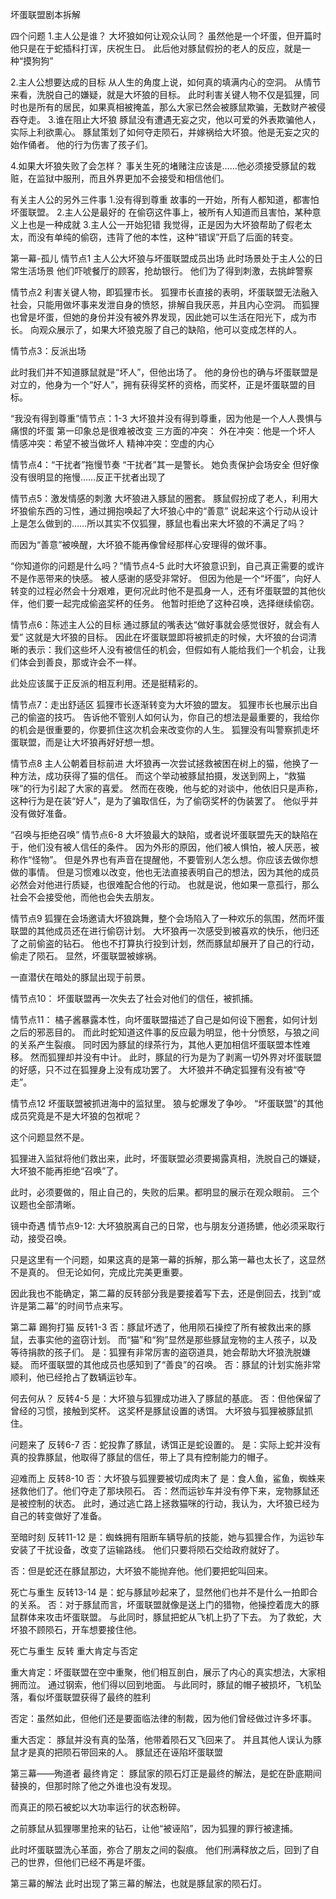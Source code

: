 坏蛋联盟剧本拆解

四个问题
1.主人公是谁？
大坏狼如何让观众认同？
虽然他是一个坏蛋，但开篇时他只是在于蛇插科打诨，庆祝生日。
此后他对豚鼠假扮的老人的反应，就是一种“摸狗狗”

2.主人公想要达成的目标
从人生的角度上说，如何真的填满内心的空洞。
从情节来看，洗脱自己的嫌疑，就是大坏狼的目标。
此时利害关键人物不仅是狐狸，同时也是所有的居民，如果真相被掩盖，那么大家已然会被豚鼠欺骗，无数财产被侵吞夺走。
3.谁在阻止大坏狼
豚鼠没有遭遇无妄之灾，他以可爱的外表欺骗他人，实际上利欲熏心。
豚鼠策划了如何夺走陨石，并嫁祸给大坏狼。他是无妄之灾的始作俑者。
他的行为伤害了孩子们。

4.如果大坏狼失败了会怎样？
事关生死的堵赌注应该是……他必须接受豚鼠的栽赃，在监狱中服刑，而且外界更加不会接受和相信他们。

有关主人公的另外三件事
1.没有得到尊重
故事的一开始，所有人都知道，都害怕坏蛋联盟。
2.主人公是最好的
在偷窃这件事上，被所有人知道而且害怕，某种意义上也是一种成就
3.主人公一开始犯错
我觉得，正是因为大坏狼帮助了假老太太，而没有单纯的偷窃，违背了他的本性，这种“错误”开启了后面的转变。




第一幕-孤儿
情节点1
主人公大坏狼与坏蛋联盟成员出场
此时场景处于主人公的日常生活场景
他们吓唬餐厅的顾客，抢劫银行。
他们为了得到刺激，去挑衅警察


情节点2
利害关键人物，即狐狸市长。
狐狸市长直接的表明，坏蛋联盟无法融入社会，只能用做坏事来发泄自身的愤怒，排解自我厌恶，并且内心空洞。
而狐狸也曾是坏蛋，但她的身份并没有被外界发现，因此她可以生活在阳光下，成为市长。
向观众展示了，如果大坏狼克服了自己的缺陷，他可以变成怎样的人。

情节点3：反派出场

此时我们并不知道豚鼠就是“坏人”，但他出场了。
他的身份也的确与坏蛋联盟是对立的，他身为一个“好人”，拥有获得奖杯的资格，而奖杯，正是坏蛋联盟的目标。


“我没有得到尊重”情节点：1-3
大坏狼并没有得到尊重，因为他是一个人人畏惧与痛恨的坏蛋
第一印象总是很难被改变
三方面的冲突：
外在冲突：他是一个坏人
情感冲突：希望不被当做坏人
精神冲突：空虚的内心

情节点4：“干扰者”拖慢节奏
“干扰者”其一是警长。
她负责保护会场安全
但好像没有很明显的拖慢……反正干扰者出现了

情节点5：激发情感的刺激
大坏狼进入豚鼠的圈套。
豚鼠假扮成了老人，利用大坏狼偷东西的习性，通过拥抱唤起了大坏狼心中的“善意”
说起来这个行动从设计上是怎么做到的……所以其实不仅狐狸，豚鼠也看出来大坏狼的不满足了吗？

而因为“善意”被唤醒，大坏狼不能再像曾经那样心安理得的做坏事。

“你知道你的问题是什么吗？”情节点4-5
此时大坏狼意识到，自己真正需要的或许不是作恶带来的快感。
被人感谢的感受非常好。
但因为他是一个“坏蛋”，向好人转变的过程必然会十分艰难，更何况此时他不是孤身一人，还有坏蛋联盟的其他伙伴，他们要一起完成偷盗奖杯的任务。
他暂时拒绝了这种召唤，选择继续偷窃。

情节点6：陈述主人公的目标
通过豚鼠的嘴表达“做好事就会感觉很好，就会有人爱”
这就是大坏狼的目标。
因此在坏蛋联盟即将被抓走的时候，大坏狼的台词清晰的表示：我们这些坏人没有被信任的机会，但假如有人能给我们一个机会，让我们体会到善良，那或许会不一样。

此处应该属于正反派的相互利用。还是挺精彩的。

情节点7：走出舒适区
狐狸市长逐渐转变为大坏狼的盟友。
狐狸市长也展示出自己的偷盗的技巧。
告诉他不管别人如何认为，你自己的想法是最重要的，我给你的机会是很重要的，你要抓住这次机会来改变你的人生。
狐狸没有叫警察抓走坏蛋联盟，而是让大坏狼再好好想一想。

情节点8 主人公朝着目标前进
大坏狼再一次尝试拯救被困在树上的猫，他换了一种方法，成功获得了猫的信任。
而这个举动被豚鼠拍摄，发送到网上，“救猫咪”的行为引起了大家的喜爱。
然而在夜晚，他与蛇的对谈中，他依旧只是声称，这种行为是在装“好人”，是为了骗取信任，为了偷窃奖杯的伪装罢了。
他似乎并没有做好准备。

“召唤与拒绝召唤” 情节点6-8
大坏狼最大的缺陷，或者说坏蛋联盟先天的缺陷在于，他们没有被人信任的条件。
因为外形的原因，他们被人惧怕，被人厌恶，被称作“怪物”。
但是外界也有声音在提醒他，不要管别人怎么想。你应该去做你想做的事情。
但是习惯难以改变，他也无法直接表明自己的想法，因为其他的成员必然会对他进行质疑，也很难配合他的行动。
也就是说，他如果一意孤行，那么社会不会接受他，而他也会失去朋友。

情节点9
狐狸在会场邀请大坏狼跳舞，整个会场陷入了一种欢乐的氛围，然而坏蛋联盟的其他成员还在进行偷窃计划。
大坏狼再一次感受到被喜欢的快乐，他归还了之前偷盗的钻石。
他也不打算执行投到计划，然而豚鼠却展开了自己的行动，偷走了陨石。
显然，坏蛋联盟被嫁祸。

一直潜伏在暗处的豚鼠出现于前景。

情节点10：
坏蛋联盟再一次失去了社会对他们的信任，被抓捕。

情节点11：
橘子酱暴露本性，向坏蛋联盟描述了自己是如何设下圈套，如何计划之后的邪恶目的。
而此时蛇知道这件事的反应最为明显，他十分愤怒，与狼之间的关系产生裂痕。
同时因为豚鼠的绿茶行为，其他人更加相信坏蛋联盟本性难移。
然而狐狸却并没有中计。
此时，豚鼠的行为是为了剥离一切外界对坏蛋联盟的好感，只不过在狐狸身上没有成功罢了。
大坏狼并不确定狐狸有没有被“夺走”。

情节点12
坏蛋联盟被抓进海中的监狱里。
狼与蛇爆发了争吵。
“坏蛋联盟”的其他成员究竟是不是大坏狼的包袱呢？

这个问题显然不是。

狐狸进入监狱将他们救出来，此时，坏蛋联盟必须要揭露真相，洗脱自己的嫌疑，大坏狼不能再拒绝“召唤”了。

此时，必须要做的，阻止自己的，失败的后果。都明显的展示在观众眼前。
三个议题也全部清晰。

镜中奇遇 情节点9-12:
大坏狼脱离自己的日常，也与朋友分道扬镳，他必须采取行动，接受召唤。

只是这里有一个问题，如果这真的是第一幕的拆解，那么第一幕也太长了，这显然不是真的。
但无论如何，完成比完美更重要。

因此我也不能确定，第二幕的反转部分我是要接着写下去，还是倒回去，找到“或许是第二幕”的时间节点来写。

第二幕
踢狗打猫 反转1-3
否：豚鼠坏透了，他用陨石操控了所有被救出来的豚鼠，去事实他的盗窃计划。
而“猫”和“狗”显然是那些豚鼠宠物的主人孩子，以及等待捐款的孩子们。
是：狐狸有非常厉害的盗窃道具，她会帮助大坏狼洗脱嫌疑。
而坏蛋联盟的其他成员也感知到了“善良”的召唤。
否：豚鼠的计划实施非常顺利，他已经抢占了数辆运钞车。

何去何从？ 反转4-5
是：大坏狼与狐狸成功进入了豚鼠的基底。
否：但他保留了曾经的习惯，接触到奖杯。
这奖杯是豚鼠设置的诱饵。
大坏狼与狐狸被豚鼠抓住。

问题来了 反转6-7
否：蛇投靠了豚鼠，诱饵正是蛇设置的。
是：实际上蛇并没有真的投靠豚鼠，他取得了豚鼠的信任，带上了具有控制能力的帽子。

迎难而上 反转8-10
否：大坏狼与狐狸要被切成肉末了
是：食人鱼，鲨鱼，蜘蛛来拯救他们了。他们夺走了那块陨石。
否：然而运钞车并没有停下来，宠物豚鼠还是被控制的状态。
此时，通过逃亡路上拯救猫咪的行动，我认为，大坏狼已经为自己的转变做好了准备。

至暗时刻 反转11-12
是：蜘蛛拥有阻断车辆导航的技能，她与狐狸合作，为运钞车安装了干扰设备，改变了运输路线。
他们只要将陨石交给政府就好了。

否：但是蛇还在豚鼠那边，大坏狼不能抛弃他。他们要把蛇叫回来。

死亡与重生 反转13-14
是：蛇与豚鼠吵起来了，显然他们也并不是什么一拍即合的关系。
否：对于豚鼠而言，坏蛋联盟就像是送上门的猎物，他操控着庞大的豚鼠群体来攻击坏蛋联盟。
与此同时，豚鼠把蛇从飞机上扔了下去。
为了救蛇，大坏狼不顾陨石，开车想要接住他。

死亡与重生 反转 重大肯定与否定

重大肯定：坏蛋联盟在空中重聚，他们相互剖白，展示了内心的真实想法，大家相拥而泣。
通过钢索，他们得以回到地面。
与此同时，豚鼠的帽子被损坏，飞机坠落，看似坏蛋联盟获得了最终的胜利

否定：虽然如此，但他们还是要面临法律的制裁，因为他们曾经做过许多坏事。

重大否定：
豚鼠并没有真的坠落，他带着陨石又飞回来了。
并且其他人误认为豚鼠才是真的把陨石带回来的人。
豚鼠还在诬陷坏蛋联盟

第三幕——殉道者
最终肯定：
豚鼠家的陨石灯正是最终的解法，是蛇在卧底期间替换的，但那时除了他之外谁也没有发现。

而真正的陨石被蛇以大功率运行的状态粉碎。

之前豚鼠从狐狸哪里抢来的钻石，让他“被诬陷”，因为狐狸的罪行被逮捕。

此时坏蛋联盟洗心革面，弥合了朋友之间的裂痕。
他们刑满释放之后，回到了自己的世界，但他们已经不再是坏蛋。



第三幕的解法
此时出现了第三幕的解法，也就是豚鼠家的陨石灯。

